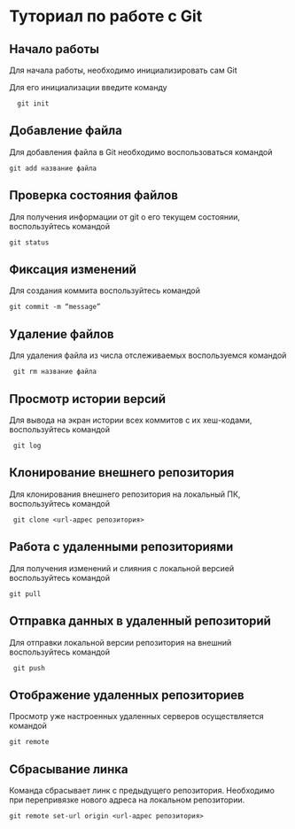 # Туториал по работе с Git

## Начало работы

Для начала работы, необходимо инициализировать сам Git

Для его инициализации введите команду 

```
  git init
```

## Добавление файла

Для добавления файла в Git необходимо воспользоваться командой 

```
git add название файла
```

## Проверка состояния файлов

Для получения информации от git о его текущем состоянии, воспользуйтесь командой 

```
git status
```
## Фиксация изменений

Для создания коммита воспользуйтесь командой

```
git commit -m “message”
```
## Удаление файлов

Для удаления файла из числа отслеживаемых воспользуемся командой 

```
 git rm название файла
```
## Просмотр истории версий

Для вывода на экран истории всех коммитов с их хеш-кодами, воспользуйтесь командой 

```
 git log
```
## Клонирование внешнего репозитория

Для клонирования внешнего репозитория на
локальный ПК, воспользуйтесь командой

```
 git clone <url-адрес репозитория>
```
## Работа с удаленными репозиториями
Для получения изменений и слияния с локальной версией воспользуйтесь командой

```
git pull
```
## Отправка данных в удаленный репозиторий

Для отправки локальной версии репозитория на внешний воспользуйтесь командой

```
 git push
```
## Отображение удаленных репозиториев
Просмотр уже настроенных удаленных серверов осуществляется командой

```
git remote
```
## Сбрасывание линка

Команда сбрасывает линк с предыдущего
репозитория. Необходимо при перепривязке нового адреса на локальном репозитории.

```
git remote set-url origin <url-адрес репозитория>
```
